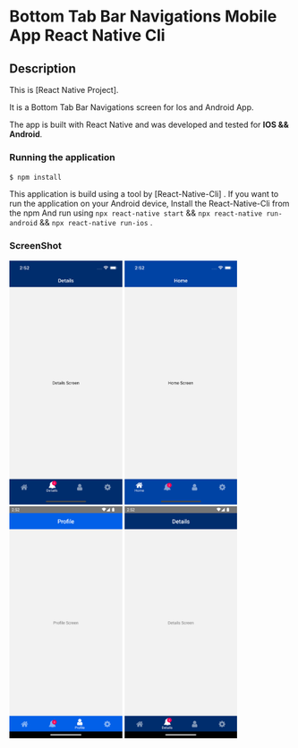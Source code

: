 # Bottom Tab Bar Navigations Mobile App React Native Cli

## Description

This is [React Native Project].

It is a Bottom Tab Bar Navigations screen for Ios and Android App.

The app is built with React Native and was developed and tested for **IOS && Android**.

### Running the application

`$ npm install`

This application is build using a tool by [React-Native-Cli] .
If you want to run the application on your Android device, Install the React-Native-Cli from the npm
And run using `npx react-native start` && `npx react-native run-android` && `npx react-native run-ios` .


### ScreenShot

<p float="left">
  <img src="screenshot/materilaBottomTabIos1.png" width="40%" />
  <img src="screenshot/materilaBottomTabIos2.png" width="40%" />
  <img src="screenshot/materilaBottomTabAndroid1.png" width="40%" />
  <img src="screenshot/materilaBottomTabAndroid2.png" width="40%" />
</p>
